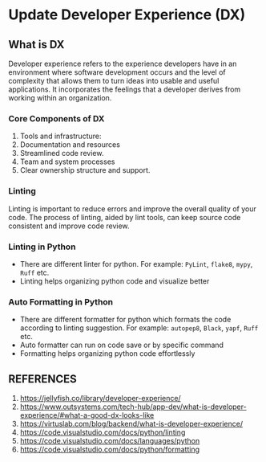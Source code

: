 # Update Developer Experience (DX)

## What is DX

Developer experience refers to the experience developers have in an environment where software development occurs and the level of complexity that allows them to turn ideas into usable and useful applications. It incorporates the feelings that a developer derives from working within an organization.

### Core Components of DX
1. Tools and infrastructure:
2. Documentation and resources
3. Streamlined code review.
4. Team and system processes
5. Clear ownership structure and support.

### Linting
Linting is important to reduce errors and improve the overall quality of your code. The process of linting, aided by lint tools, can keep source code consistent and improve code review.

### Linting in Python
- There are different linter for python. For example: `PyLint`, `flake8`, `mypy`, `Ruff` etc.
- Linting helps organizing python code and visualize better

### Auto Formatting in Python
- There are different formatter for python which formats the code according to linting suggestion. For example: `autopep8`, `Black`, `yapf`, `Ruff` etc.
- Auto formatter can run on code save or by specific command
- Formatting helps organizing python code effortlessly


## REFERENCES
1. https://jellyfish.co/library/developer-experience/
2. https://www.outsystems.com/tech-hub/app-dev/what-is-developer-experience/#what-a-good-dx-looks-like
3. https://virtuslab.com/blog/backend/what-is-developer-experience/
4. https://code.visualstudio.com/docs/python/linting
5. https://code.visualstudio.com/docs/languages/python
6. https://code.visualstudio.com/docs/python/formatting